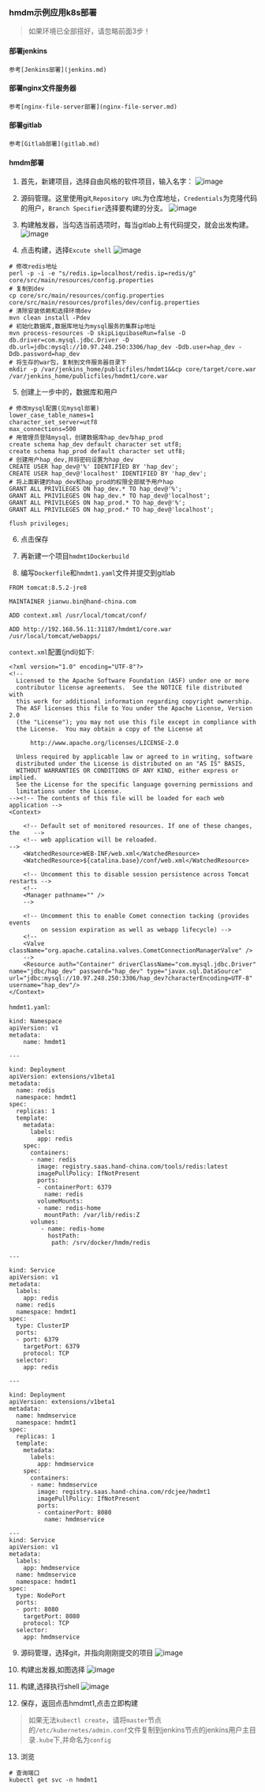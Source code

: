 ### hmdm示例应用k8s部署

> 如果环境已全部搭好，请忽略前面3步！

#### 部署jenkins

    参考[Jenkins部署](jenkins.md)

#### 部署nginx文件服务器

    参考[nginx-file-server部署](nginx-file-server.md)

#### 部署gitlab

    参考[Gitlab部署](gitlab.md)

#### hmdm部署

1. 首先，新建项目，选择自由风格的软件项目，输入名字：
![image](images/hmdmt1_create.png)

2. 源码管理。这里使用git,`Repository URL`为仓库地址，`Credentials`为克隆代码的用户，`Branch Specifier`选择要构建的分支。
![image](images/hmdmt1_yuanma.png)

3. 构建触发器，当勾选当前选项时，每当gitlab上有代码提交，就会出发构建。
![image](images/hmdmt1_build1.png)

4. 点击构建，选择`Excute shell`
![image](images/hmdmt1_build3.png)
```
# 修改redis地址
perl -p -i -e "s/redis.ip=localhost/redis.ip=redis/g" core/src/main/resources/config.properties
# 复制到dev
cp core/src/main/resources/config.properties core/src/main/resources/profiles/dev/config.properties
# 清除安装依赖和选择环境dev
mvn clean install -Pdev
# 初始化数据库,数据库地址为mysql服务的集群ip地址
mvn process-resources -D skipLiquibaseRun=false -D db.driver=com.mysql.jdbc.Driver -D db.url=jdbc:mysql://10.97.248.250:3306/hap_dev -Ddb.user=hap_dev -Ddb.password=hap_dev
# 将生存的war包，复制到文件服务器目录下
mkdir -p /var/jenkins_home/publicfiles/hmdmt1&&cp core/target/core.war /var/jenkins_home/publicfiles/hmdmt1/core.war
```

5. 创建上一步中的，数据库和用户

```
# 修改mysql配置(见mysql部署)
lower_case_table_names=1
character_set_server=utf8
max_connections=500
# 用管理员登陆mysql，创建数据库hap_dev与hap_prod
create schema hap_dev default character set utf8;
create schema hap_prod default character set utf8; 
# 创建用户hap_dev,并将密码设置为hap_dev
CREATE USER hap_dev@'%' IDENTIFIED BY 'hap_dev';
CREATE USER hap_dev@'localhost' IDENTIFIED BY 'hap_dev';
# 将上面新建的hap_dev和hap_prod的权限全部赋予用户hap
GRANT ALL PRIVILEGES ON hap_dev.* TO hap_dev@'%';
GRANT ALL PRIVILEGES ON hap_dev.* TO hap_dev@'localhost';
GRANT ALL PRIVILEGES ON hap_prod.* TO hap_dev@'%';
GRANT ALL PRIVILEGES ON hap_prod.* TO hap_dev@'localhost';

flush privileges;
```

6. 点击保存

7. 再新建一个项目`hmdmt1Dockerbuild`

8. 编写`Dockerfile`和`hmdmt1.yaml`文件并提交到gitlab
```
FROM tomcat:8.5.2-jre8

MAINTAINER jianwu.bin@hand-china.com

ADD context.xml /usr/local/tomcat/conf/

ADD http://192.168.56.11:31187/hmdmt1/core.war /usr/local/tomcat/webapps/
```

`context.xml`配置(jndi)如下:
```
<?xml version="1.0" encoding="UTF-8"?>
<!--
  Licensed to the Apache Software Foundation (ASF) under one or more
  contributor license agreements.  See the NOTICE file distributed with
  this work for additional information regarding copyright ownership.
  The ASF licenses this file to You under the Apache License, Version 2.0
  (the "License"); you may not use this file except in compliance with
  the License.  You may obtain a copy of the License at

      http://www.apache.org/licenses/LICENSE-2.0

  Unless required by applicable law or agreed to in writing, software
  distributed under the License is distributed on an "AS IS" BASIS,
  WITHOUT WARRANTIES OR CONDITIONS OF ANY KIND, either express or implied.
  See the License for the specific language governing permissions and
  limitations under the License.
--><!-- The contents of this file will be loaded for each web application -->
<Context>

    <!-- Default set of monitored resources. If one of these changes, the    -->
    <!-- web application will be reloaded.                                   -->
    <WatchedResource>WEB-INF/web.xml</WatchedResource>
    <WatchedResource>${catalina.base}/conf/web.xml</WatchedResource>

    <!-- Uncomment this to disable session persistence across Tomcat restarts -->
    <!--
    <Manager pathname="" />
    -->

    <!-- Uncomment this to enable Comet connection tacking (provides events
         on session expiration as well as webapp lifecycle) -->
    <!--
    <Valve className="org.apache.catalina.valves.CometConnectionManagerValve" />
    -->
    <Resource auth="Container" driverClassName="com.mysql.jdbc.Driver" name="jdbc/hap_dev" password="hap_dev" type="javax.sql.DataSource" url="jdbc:mysql://10.97.248.250:3306/hap_dev?characterEncoding=UTF-8" username="hap_dev"/>
</Context>
```
`hmdmt1.yaml`:

```
kind: Namespace
apiVersion: v1
metadata:
    name: hmdmt1

---

kind: Deployment
apiVersion: extensions/v1beta1
metadata:
  name: redis
  namespace: hmdmt1
spec:
  replicas: 1
  template:
    metadata:
      labels:
        app: redis
    spec:
      containers:
      - name: redis
        image: registry.saas.hand-china.com/tools/redis:latest
        imagePullPolicy: IfNotPresent
        ports:
        - containerPort: 6379
          name: redis
        volumeMounts:
        - name: redis-home
          mountPath: /var/lib/redis:Z
      volumes:
         - name: redis-home
           hostPath:
            path: /srv/docker/hmdm/redis

---

kind: Service
apiVersion: v1
metadata:
  labels:
    app: redis
  name: redis
  namespace: hmdmt1
spec:
  type: ClusterIP
  ports:
  - port: 6379
    targetPort: 6379
    protocol: TCP
  selector:
    app: redis

---

kind: Deployment
apiVersion: extensions/v1beta1
metadata:
  name: hmdmservice
  namespace: hmdmt1
spec:
  replicas: 1
  template:
    metadata:
      labels:
        app: hmdmservice
    spec:
      containers:
      - name: hmdmservice
        image: registry.saas.hand-china.com/rdcjee/hmdmt1
        imagePullPolicy: IfNotPresent
        ports:
        - containerPort: 8080
          name: hmdmservice
       
---
kind: Service
apiVersion: v1
metadata:
  labels:
    app: hmdmservice
  name: hmdmservice
  namespace: hmdmt1
spec:
  type: NodePort
  ports:
  - port: 8080
    targetPort: 8080
    protocol: TCP
  selector:
    app: hmdmservice

```

9.  源码管理，选择git，并指向刚刚提交的项目
![image](images/docker_build1.png)

10. 构建出发器,如图选择
![image](images/docker_build2.png)

11. 构建,选择执行shell
![image](images/docker_build3.png)

12. 保存，返回点击hmdmt1,点击立即构建
> 如果无法`kubectl create`，请将`master`节点的`/etc/kubernetes/admin.conf`文件复制到jenkins节点的jenkins用户主目录`.kube`下,并命名为`config`

13. 浏览
```
# 查询端口
kubectl get svc -n hmdmt1
```